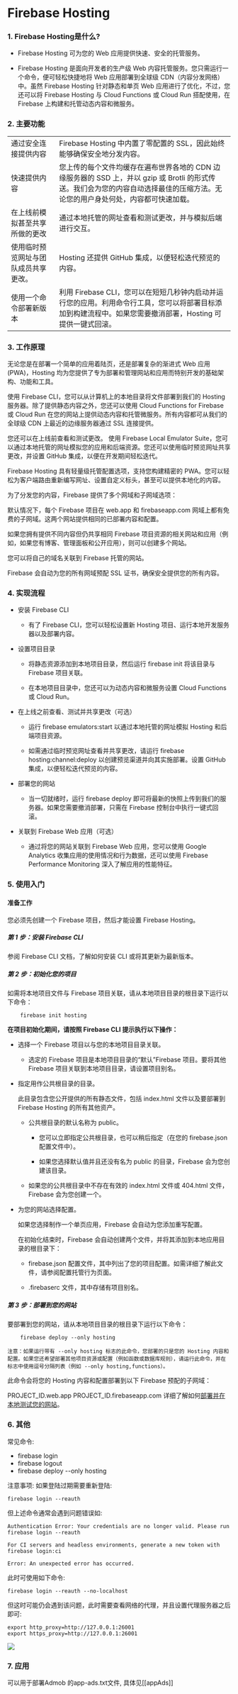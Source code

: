 #  Firebase Hosting

### 1. Firebase Hosting是什么?
 - Firebase Hosting 可为您的 Web 应用提供快速、安全的托管服务。

- Firebase Hosting 是面向开发者的生产级 Web 内容托管服务。您只需运行一个命令，便可轻松快捷地将 Web 应用部署到全球级 CDN（内容分发网络）中。虽然 Firebase Hosting 针对静态和单页 Web 应用进行了优化，不过，您还可以将 Firebase Hosting 与 Cloud Functions 或 Cloud Run 搭配使用，在 Firebase 上构建和托管动态内容和微服务。


### 2. 主要功能
|  |  |
| :------------ | :-----|
| 通过安全连接提供内容 |  Firebase Hosting 中内置了零配置的 SSL，因此始终能够确保安全地分发内容。 |
| 快速提供内容      | 您上传的每个文件均缓存在遍布世界各地的 CDN 边缘服务器的 SSD 上，并以 gzip 或 Brotli 的形式传送。我们会为您的内容自动选择最佳的压缩方法。无论您的用户身处何处，内容都可快速加载。 |
| 在上线前模拟甚至共享所做的更改     | 通过本地托管的网址查看和测试更改，并与模拟后端进行交互。 |
| 使用临时预览网址与团队成员共享更改。 | Hosting 还提供 GitHub 集成，以便轻松迭代预览的内容。 |
|使用一个命令部署新版本	| 利用 Firebase CLI，您可以在短短几秒钟内启动并运行您的应用。利用命令行工具，您可以将部署目标添加到构建流程中。如果您需要撤消部署，Hosting 可提供一键式回滚。
	
	
### 3. 工作原理

无论您是在部署一个简单的应用着陆页，还是部署复杂的渐进式 Web 应用 (PWA)，Hosting 均为您提供了专为部署和管理网站和应用而特别开发的基础架构、功能和工具。

使用 Firebase CLI，您可以从计算机上的本地目录将文件部署到我们的 Hosting 服务器。除了提供静态内容之外，您还可以使用 Cloud Functions for Firebase 或 Cloud Run 在您的网站上提供动态内容和托管微服务。所有内容都可从我们的全球级 CDN 上最近的边缘服务器通过 SSL 连接提供。

您还可以在上线前查看和测试更改。 使用 Firebase Local Emulator Suite，您可以通过本地托管的网址模拟您的应用和后端资源。您还可以使用临时预览网址共享更改，并设置 GitHub 集成，以便在开发期间轻松迭代。

Firebase Hosting 具有轻量级托管配置选项，支持您构建精密的 PWA。您可以轻松为客户端路由重新编写网址、设置自定义标头，甚至可以提供本地化的内容。

为了分发您的内容，Firebase 提供了多个网域和子网域选项：

默认情况下，每个 Firebase 项目在 web.app 和 firebaseapp.com 网域上都有免费的子网域。这两个网站提供相同的已部署内容和配置。

如果您拥有提供不同内容但仍共享相同 Firebase 项目资源的相关网站和应用（例如，如果您有博客、管理面板和公开应用），则可以创建多个网站。

您可以将自己的域名关联到 Firebase 托管的网站。

Firebase 会自动为您的所有网域预配 SSL 证书，确保安全提供您的所有内容。


### 4. 实现流程

 * 安装 Firebase CLI	
    * 有了 Firebase CLI，您可以轻松设置新 Hosting 项目、运行本地开发服务器以及部署内容。
* 设置项目目录	
  * 将静态资源添加到本地项目目录，然后运行 firebase init 将该目录与 Firebase 项目关联。

  * 在本地项目目录中，您还可以为动态内容和微服务设置 Cloud Functions 或 Cloud Run。

* 在上线之前查看、测试并共享更改（可选）	
  * 运行 firebase emulators:start 以通过本地托管的网址模拟 Hosting 和后端项目资源。

  * 如需通过临时预览网址查看并共享更改，请运行 firebase hosting:channel:deploy 以创建预览渠道并向其实施部署。设置 GitHub 集成，以便轻松迭代预览的内容。

* 部署您的网站	
  * 当一切就绪时，运行 firebase deploy 即可将最新的快照上传到我们的服务器。如果您需要撤消部署，只需在 Firebase 控制台中执行一键式回滚。

* 关联到 Firebase Web 应用（可选）	
  * 通过将您的网站关联到 Firebase Web 应用，您可以使用 Google Analytics 收集应用的使用情况和行为数据，还可以使用 Firebase Performance Monitoring 深入了解应用的性能特征。



### 5. 使用入门

#### 准备工作

您必须先创建一个 Firebase 项目，然后才能设置 Firebase Hosting。

##### 第 1 步：安装 Firebase CLI
参阅 Firebase CLI 文档，了解如何安装 CLI 或将其更新为最新版本。

##### 第 2 步：初始化您的项目

如需将本地项目文件与 Firebase 项目关联，请从本地项目目录的根目录下运行以下命令：

```
    firebase init hosting
```

 **在项目初始化期间，请按照 Firebase CLI 提示执行以下操作：**

 - 选择一个 Firebase 项目以与您的本地项目目录关联。

   - 选定的 Firebase 项目是本地项目目录的“默认”Firebase 项目。要将其他 Firebase 项目关联到本地项目目录，请设置项目别名。

 - 指定用作公共根目录的目录。

   此目录包含您公开提供的所有静态文件，包括 index.html 文件以及要部署到 Firebase Hosting 的所有其他资产。

   - 公共根目录的默认名称为 public。

     - 您可以立即指定公共根目录，也可以稍后指定（在您的 firebase.json 配置文件中）。

     - 如果您选择默认值并且还没有名为 public 的目录，Firebase 会为您创建该目录。

    - 如果您的公共根目录中不存在有效的 index.html 文件或 404.html 文件，Firebase 会为您创建一个。

- 为您的网站选择配置。

  如果您选择制作一个单页应用，Firebase 会自动为您添加重写配置。

  在初始化结束时，Firebase 会自动创建两个文件，并将其添加到本地应用目录的根目录下：

  - firebase.json 配置文件，其中列出了您的项目配置。如需详细了解此文件，请参阅配置托管行为页面。

  - .firebaserc 文件，其中存储有项目别名。

##### 第 3 步：部署到您的网站  

要部署到您的网站，请从本地项目目录的根目录下运行以下命令：
```
    firebase deploy --only hosting
```

`注意：如果运行带有 --only hosting 标志的此命令，您部署的只是您的 Hosting 内容和配置。如果您还希望部署其他项目资源或配置（例如函数或数据库规则），请运行此命令，并在标志中使用逗号分隔列表（例如 --only hosting,functions）。`

此命令会将您的 Hosting 内容和配置部署到以下 Firebase 预配的子网域：

PROJECT_ID.web.app
PROJECT_ID.firebaseapp.com
详细了解如何[部署并在本地测试您的网站](https://firebase.google.com/docs/hosting/test-preview-deploy?hl=zh-cn)。


### 6. 其他

常见命令:
 - firebase login
 - firebase logout
 - firebase deploy --only hosting 

注意事项:
如果登陆过期需要重新登陆:
```
firebase login --reauth
``` 
但上述命令通常会遇到问题错误如: 
```
Authentication Error: Your credentials are no longer valid. Please run firebase login --reauth

For CI servers and headless environments, generate a new token with firebase login:ci

Error: An unexpected error has occurred.
```
 此时可使用如下命令:
```
firebase login --reauth --no-localhost
```
但这时可能仍会遇到该问题，此时需要查看网络的代理，并且设置代理服务器之后即可:
```
export http_proxy=http://127.0.0.1:26001
export https_proxy=http://127.0.0.1:26001
```
![](./image/agency.png)

### 7. 应用

可以用于部署Admob 的app-ads.txt文件, 具体见[[appAds]]
